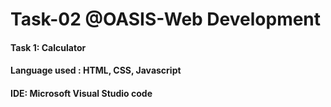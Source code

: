# Task-02 @OASIS-Web Development

#### Task 1: Calculator
#### Language used : HTML, CSS, Javascript
#### IDE: Microsoft Visual Studio code



